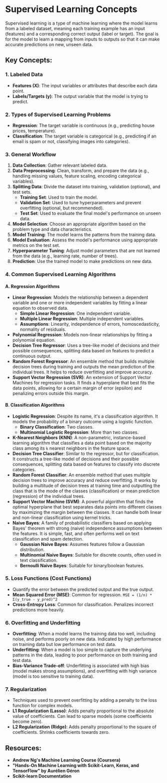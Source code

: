 # Supervised Learning Concepts

Supervised learning is a type of machine learning where the model learns from a labeled dataset, meaning each training example has an input (features) and a corresponding correct output (label or target). The goal is for the model to learn a mapping from inputs to outputs so that it can make accurate predictions on new, unseen data.

## Key Concepts:

### 1. Labeled Data

*   **Features (X)**: The input variables or attributes that describe each data point.
*   **Labels/Targets (y)**: The output variable that the model is trying to predict.

### 2. Types of Supervised Learning Problems

*   **Regression**: The target variable is continuous (e.g., predicting house prices, temperature).
*   **Classification**: The target variable is categorical (e.g., predicting if an email is spam or not, classifying images into categories).

### 3. General Workflow

1.  **Data Collection**: Gather relevant labeled data.
2.  **Data Preprocessing**: Clean, transform, and prepare the data (e.g., handling missing values, feature scaling, encoding categorical variables).
3.  **Splitting Data**: Divide the dataset into training, validation (optional), and test sets.
    *   **Training Set**: Used to train the model.
    *   **Validation Set**: Used to tune hyperparameters and prevent overfitting (optional, but recommended).
    *   **Test Set**: Used to evaluate the final model's performance on unseen data.
4.  **Model Selection**: Choose an appropriate algorithm based on the problem type and data characteristics.
5.  **Model Training**: The model learns the patterns from the training data.
6.  **Model Evaluation**: Assess the model's performance using appropriate metrics on the test set.
7.  **Hyperparameter Tuning**: Adjust model parameters that are not learned from the data (e.g., learning rate, number of trees).
8.  **Prediction**: Use the trained model to make predictions on new data.

### 4. Common Supervised Learning Algorithms

#### A. Regression Algorithms

*   **Linear Regression**: Models the relationship between a dependent variable and one or more independent variables by fitting a linear equation to observed data.
    *   **Simple Linear Regression**: One independent variable.
    *   **Multiple Linear Regression**: Multiple independent variables.
    *   **Assumptions**: Linearity, independence of errors, homoscedasticity, normality of residuals.
*   **Polynomial Regression**: Models non-linear relationships by fitting a polynomial equation.
*   **Decision Tree Regressor**: Uses a tree-like model of decisions and their possible consequences, splitting data based on features to predict a continuous output.
*   **Random Forest Regressor**: An ensemble method that builds multiple decision trees during training and outputs the mean prediction of the individual trees. It helps to reduce overfitting and improve accuracy.
*   **Support Vector Regression (SVR)**: An extension of Support Vector Machines for regression tasks. It finds a hyperplane that best fits the data points, allowing for a certain margin of error (epsilon) and penalizing errors outside this margin.

#### B. Classification Algorithms

*   **Logistic Regression**: Despite its name, it's a classification algorithm. It models the probability of a binary outcome using a logistic function.
    *   **Binary Classification**: Two classes.
    *   **Multinomial Logistic Regression**: More than two classes.
*   **K-Nearest Neighbors (KNN)**: A non-parametric, instance-based learning algorithm that classifies a data point based on the majority class among its `k` nearest neighbors in the feature space.
*   **Decision Tree Classifier**: Similar to the regressor, but for classification. It constructs a tree-like model of decisions and their possible consequences, splitting data based on features to classify into discrete categories.
*   **Random Forest Classifier**: An ensemble method that uses multiple decision trees to improve accuracy and reduce overfitting. It works by building a multitude of decision trees at training time and outputting the class that is the mode of the classes (classification) or mean prediction (regression) of the individual trees.
*   **Support Vector Machine (SVM)**: A powerful algorithm that finds the optimal hyperplane that best separates data points into different classes by maximizing the margin between the classes. It can handle both linear and non-linear classification using kernel tricks.
*   **Naive Bayes**: A family of probabilistic classifiers based on applying Bayes' theorem with strong (naive) independence assumptions between the features. It is simple, fast, and often performs well on text classification and spam detection.
    *   **Gaussian Naive Bayes**: Assumes features follow a Gaussian distribution.
    *   **Multinomial Naive Bayes**: Suitable for discrete counts, often used in text classification.
    *   **Bernoulli Naive Bayes**: Suitable for binary/boolean features.

### 5. Loss Functions (Cost Functions)

*   Quantify the error between the predicted output and the true output.
*   **Mean Squared Error (MSE)**: Common for regression. `MSE = (1/n) * Σ(y_true - y_pred)^2`
*   **Cross-Entropy Loss**: Common for classification. Penalizes incorrect predictions more heavily.

### 6. Overfitting and Underfitting

*   **Overfitting**: When a model learns the training data too well, including noise, and performs poorly on new data. Indicated by high performance on training data but low performance on test data.
*   **Underfitting**: When a model is too simple to capture the underlying patterns in the data, leading to poor performance on both training and test data.
*   **Bias-Variance Trade-off**: Underfitting is associated with high bias (model makes strong assumptions), and overfitting with high variance (model is too sensitive to training data).

### 7. Regularization

*   Techniques used to prevent overfitting by adding a penalty to the loss function for complex models.
*   **L1 Regularization (Lasso)**: Adds penalty proportional to the absolute value of coefficients. Can lead to sparse models (some coefficients become zero).
*   **L2 Regularization (Ridge)**: Adds penalty proportional to the square of coefficients. Shrinks coefficients towards zero.

## Resources:

*   **Andrew Ng's Machine Learning Course (Coursera)**
*   **"Hands-On Machine Learning with Scikit-Learn, Keras, and TensorFlow" by Aurélien Géron**
*   **Scikit-learn Documentation**
